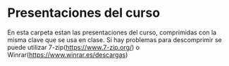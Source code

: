 # Presentaciones del curso
En esta carpeta estan las presentaciones del curso, comprimidas con la misma clave que se usa en clase.
Si hay problemas para descomprimir se puede utilizar 7-zip(https://www.7-zip.org/) o Winrar(https://www.winrar.es/descargas)
